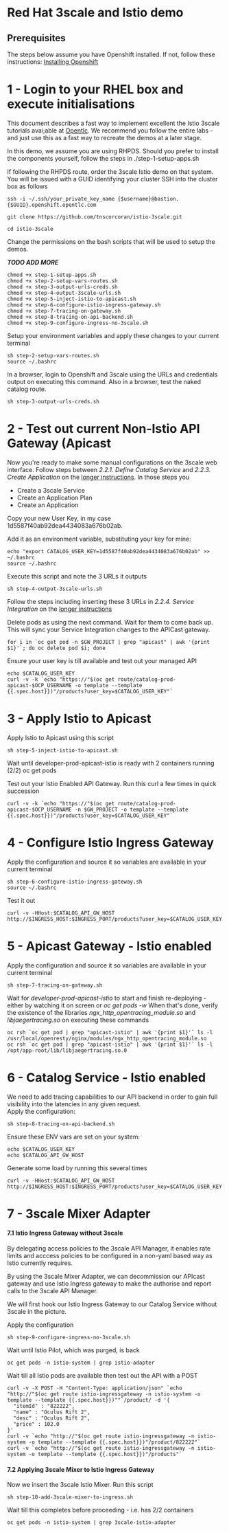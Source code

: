# Red Hat 3scale and Istio demo

## Prerequisites
The steps below assume you have Openshift installed. If not, follow these instructions:
[Installing Openshift](https://docs.openshift.com/container-platform/3.11/install/running_install.html)



1 - Login to your RHEL box and execute initialisations
==================================================================================================

This document describes a fast way to implement excellent the Istio 3scale tutorials avai;able at [Opentlc](http://www.opentlc.com/rhte/rhte_lab_04_api_mgmt_and_service_mesh/LabInstructionsFiles/). We recommend you follow the entire labs - and just use this as a fast way to recreate the demos at a later stage.

In this demo, we assume you are using RHPDS. Should you prefer to install the components yourself, follow the steps in ./step-1-setup-apps.sh

If following the RHPDS route, order the 3scale Istio demo on that system. You will be issued with a GUID identifying your cluster
SSH into the cluster box as follows 

	ssh -i ~/.ssh/your_private_key_name {$username}@bastion.{$GUID}.openshift.opentlc.com

	git clone https://github.com/tnscorcoran/istio-3scale.git

	cd istio-3scale

Change the permissions on the bash scripts that will be used to setup the demos.



***TODO ADD MORE*** 

	chmod +x step-1-setup-apps.sh
	chmod +x step-2-setup-vars-routes.sh
	chmod +x step-3-output-urls-creds.sh
	chmod +x step-4-output-3scale-urls.sh
	chmod +x step-5-inject-istio-to-apicast.sh
	chmod +x step-6-configure-istio-ingress-gateway.sh
	chmod +x step-7-tracing-on-gateway.sh
	chmod +x step-8-tracing-on-api-backend.sh
	chmod +x step-9-configure-ingress-no-3scale.sh









Setup your environment variables and apply these changes to your current terminal

	sh step-2-setup-vars-routes.sh
	source ~/.bashrc

In a browser, login to Openshift and 3scale using the URLs and credentials output on executing this command. Also in a browser, test the naked catalog route.

	sh step-3-output-urls-creds.sh


2 - Test out current Non-Istio API Gateway (Apicast
==================================================================================================


Now you're ready to make some manual configurations on the 3scale web interface. Follow steps between *2.2.1. Define Catalog Service* and *2.2.3. Create Application* on the [longer instructions](http://www.opentlc.com/rhte/rhte_lab_04_api_mgmt_and_service_mesh/LabInstructionsFiles/01_2_api_mgmt_service_mesh_Lab.html). In those steps you
 - Create a 3scale Service
 - Create an Application Plan
 - Create an Application

Copy your new User Key, in my case 1d5587f40ab92dea4434083a676b02ab.

Add it as an environment variable, substituting your key for mine:

	echo "export CATALOG_USER_KEY=1d5587f40ab92dea4434083a676b02ab" >> ~/.bashrc
	source ~/.bashrc

Execute this script and note the 3 URLs it outputs 

	sh step-4-output-3scale-urls.sh

Follow the steps including inserting these 3 URLs in *2.2.4. Service Integration* on the [longer instructions](http://www.opentlc.com/rhte/rhte_lab_04_api_mgmt_and_service_mesh/LabInstructionsFiles/01_2_api_mgmt_service_mesh_Lab.html)

Delete pods as using the next command. Wait for them to come back up. This will sync your Service Integration changes to the APICast gateway.
	
	for i in `oc get pod -n $GW_PROJECT | grep "apicast" | awk '{print $1}'`; do oc delete pod $i; done
	
Ensure your user key is till available and test out your managed API

	echo $CATALOG_USER_KEY
	curl -v -k `echo "https://"$(oc get route/catalog-prod-apicast-$OCP_USERNAME -o template --template {{.spec.host}})"/products?user_key=$CATALOG_USER_KEY"` 


3 - Apply Istio to Apicast
==================================================================================================
Apply Istio to Apicast using this script
	
	sh step-5-inject-istio-to-apicast.sh

Wait until developer-prod-apicast-istio is ready with 2 containers running (2/2)
	oc get pods
	
Test out your Istio Enabled API Gateway. Run this curl a few times in quick succession

	curl -v -k `echo "https://"$(oc get route/catalog-prod-apicast-$OCP_USERNAME -n $GW_PROJECT -o template --template {{.spec.host}})"/products?user_key=$CATALOG_USER_KEY"`

	 	
4 - Configure Istio Ingress Gateway
==================================================================================================

Apply the configuration and source it so variables are available in your current terminal

	sh step-6-configure-istio-ingress-gateway.sh
	source ~/.bashrc

Test it out
	
	curl -v -HHost:$CATALOG_API_GW_HOST http://$INGRESS_HOST:$INGRESS_PORT/products?user_key=$CATALOG_USER_KEY		

	 	
5 - Apicast Gateway - Istio enabled
==================================================================================================

Apply the configuration and source it so variables are available in your current terminal

	sh step-7-tracing-on-gateway.sh

Wait for *developer-prod-apicast-istio* to start and finish re-deploying - either by watching it on screen or *oc get pods -w*
When that's done, verify the existence of the libraries *ngx_http_opentracing_module.so* and *libjaegertracing.so* on executing these commands

	oc rsh `oc get pod | grep "apicast-istio" | awk '{print $1}'` ls -l /usr/local/openresty/nginx/modules/ngx_http_opentracing_module.so 
	oc rsh `oc get pod | grep "apicast-istio" | awk '{print $1}'` ls -l /opt/app-root/lib/libjaegertracing.so.0

	 	
6 - Catalog Service - Istio enabled
==================================================================================================

We need to add tracing capabilities to our API backend in order to gain full visibility into the latencies in any given request.	
Apply the configuration:

	sh step-8-tracing-on-api-backend.sh

Ensure these ENV vars are set on your system:

	echo $CATALOG_USER_KEY
	echo $CATALOG_API_GW_HOST	

Generate some load by running this several times

	curl -v -HHost:$CATALOG_API_GW_HOST http://$INGRESS_HOST:$INGRESS_PORT/products?user_key=$CATALOG_USER_KEY		


	 	
7 - 3scale Mixer Adapter
==================================================================================================

####  7.1 Istio Ingress Gateway without 3scale
By delegating access policies to the 3scale API Manager, it enables rate limits and acccess policies to be configured in a non-yaml based way as Istio currently requires.

By using the 3scale Mixer Adapter, we can decommission our APIcast gateway and use Istio Ingress gateway to make the authorise and report calls to the 3scale API Manager. 

We will first hook our Istio Ingress Gateway to our Catalog Service without 3scale in the picture.

Apply the configuration

	sh step-9-configure-ingress-no-3scale.sh
	
Wait until Istio Pilot, which was purged, is back

	oc get pods -n istio-system | grep istio-adapter

Wait till all Istio pods are available then test out the API with a POST



	curl -v -X POST -H "Content-Type: application/json" `echo "http://"$(oc get route istio-ingressgateway -n istio-system -o template --template {{.spec.host}})""`/product/ -d '{
	  "itemId" : "822222",
	  "name" : "Oculus Rift 2",
	  "desc" : "Oculus Rift 2",
	  "price" : 102.0
	}'
	curl -v `echo "http://"$(oc get route istio-ingressgateway -n istio-system -o template --template {{.spec.host}})"/product/822222"`
	curl -v `echo "http://"$(oc get route istio-ingressgateway -n istio-system -o template --template {{.spec.host}})"/products"`

####  7.2 Applying 3scale Mixer to Istio Ingress Gateway 

Now we insert the 3scale Istio Mixer. Run this script

	sh step-10-add-3scale-mixer-to-ingress.sh

Wait till this completes before proceeding -  i.e. has 2/2 containers
	
	oc get pods -n istio-system | grep 3scale-istio-adapter



	
